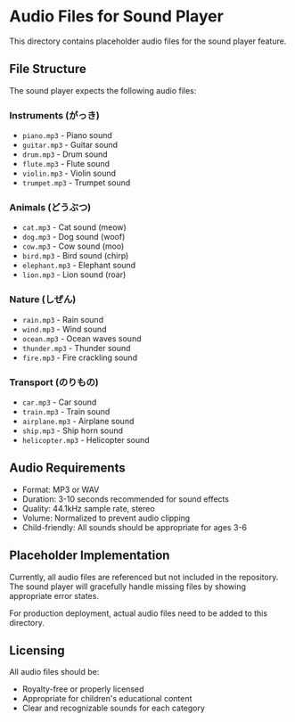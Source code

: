 # Audio Files for Sound Player

This directory contains placeholder audio files for the sound player feature.

## File Structure

The sound player expects the following audio files:

### Instruments (がっき)
- `piano.mp3` - Piano sound
- `guitar.mp3` - Guitar sound  
- `drum.mp3` - Drum sound
- `flute.mp3` - Flute sound
- `violin.mp3` - Violin sound
- `trumpet.mp3` - Trumpet sound

### Animals (どうぶつ)
- `cat.mp3` - Cat sound (meow)
- `dog.mp3` - Dog sound (woof)
- `cow.mp3` - Cow sound (moo)
- `bird.mp3` - Bird sound (chirp)
- `elephant.mp3` - Elephant sound
- `lion.mp3` - Lion sound (roar)

### Nature (しぜん)
- `rain.mp3` - Rain sound
- `wind.mp3` - Wind sound
- `ocean.mp3` - Ocean waves sound
- `thunder.mp3` - Thunder sound
- `fire.mp3` - Fire crackling sound

### Transport (のりもの)
- `car.mp3` - Car sound
- `train.mp3` - Train sound
- `airplane.mp3` - Airplane sound
- `ship.mp3` - Ship horn sound
- `helicopter.mp3` - Helicopter sound

## Audio Requirements

- Format: MP3 or WAV
- Duration: 3-10 seconds recommended for sound effects
- Quality: 44.1kHz sample rate, stereo
- Volume: Normalized to prevent audio clipping
- Child-friendly: All sounds should be appropriate for ages 3-6

## Placeholder Implementation

Currently, all audio files are referenced but not included in the repository. 
The sound player will gracefully handle missing files by showing appropriate error states.

For production deployment, actual audio files need to be added to this directory.

## Licensing

All audio files should be:
- Royalty-free or properly licensed
- Appropriate for children's educational content
- Clear and recognizable sounds for each category